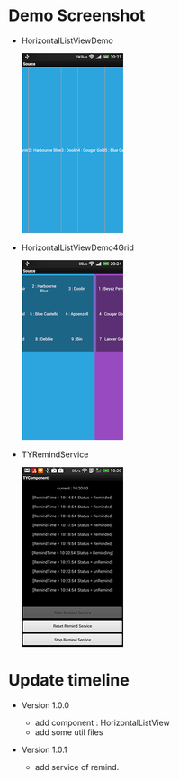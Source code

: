 Demo Screenshot
===============
- HorizontalListViewDemo
	
	![image](pic/horizontal-demo-text-2013-10-10-202153.png)
	
- HorizontalListViewDemo4Grid
	
	![image](pic/horizontal-demo-grid-2013-10-10-202424.png)

- TYRemindService

	![image](pic/remind-service-demoe-device-2014-01-11-102034.png)


Update timeline
===============

- Version 1.0.0
	- add component : HorizontalListView 
	- add some util files
	
- Version 1.0.1
	- add service of remind.
	